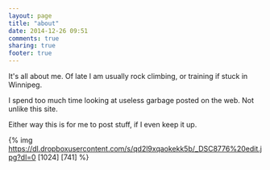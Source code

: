 ```yaml
---
layout: page
title: "about"
date: 2014-12-26 09:51
comments: true
sharing: true
footer: true
---
```

It's all about me. Of late I am usually rock climbing, or training if stuck in Winnipeg. 

I spend too much time looking at useless garbage posted on the web. Not unlike this site. 

Either way this is for me to post stuff, if I even keep it up. 

{% img https://dl.dropboxusercontent.com/s/qd2l9xqaokekk5b/_DSC8776%20edit.jpg?dl=0 [1024] [741] %}